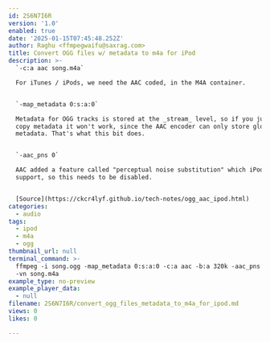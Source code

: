```yaml
---
id: 2S6N7I6R
version: '1.0'
enabled: true
date: '2025-01-15T07:45:48.252Z'
author: Raghu <ffmpegwaifu@saxrag.com>
title: Convert OGG files w/ metadata to m4a for iPod
description: >-
  `-c:a aac song.m4a`

  For iTunes / iPods, we need the AAC coded, in the M4A container.


  `-map_metadata 0:s:a:0`

  Metadata for OGG tracks is stored at the _stream_ level, so if you just try to
  copy metadata it won't work, since the AAC encoder can only store global
  metadata. That's what this bit does.


  `-aac_pns 0`

  AAC added a feature called "perceptual noise substitution" which iPods don't
  support, so this needs to be disabled.


  [Source](https://ckcr4lyf.github.io/tech-notes/ogg_aac_ipod.html)
categories:
  - audio
tags:
  - ipod
  - m4a
  - ogg
thumbnail_url: null
terminal_command: >-
  ffmpeg -i song.ogg -map_metadata 0:s:a:0 -c:a aac -b:a 320k -aac_pns 0
  -vn song.m4a
example_type: no-preview
example_player_data:
  - null
filename: 2S6N7I6R/convert_ogg_files_metadata_to_m4a_for_ipod.md
views: 0
likes: 0

---
```

